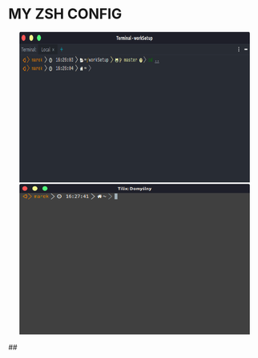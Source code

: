 # MY ZSH CONFIG
<p align="center">
  <img width="460" height="300" src="https://github.com/mtytula/workSetup/blob/master/pictures/phpstorm_terminal.png">
  <img width="460" height="300" src="https://github.com/mtytula/workSetup/blob/master/pictures/tilix_terminal.png">
</p>
##
